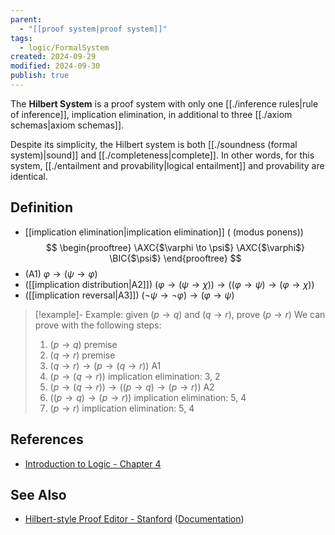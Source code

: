 ```yaml
---
parent:
  - "[[proof system|proof system]]"
tags:
  - logic/FormalSystem
created: 2024-09-29
modified: 2024-09-30
publish: true
---
```

The **Hilbert System** is a proof system with only one [[./inference rules|rule of inference]], implication elimination, in additional to three [[./axiom schemas|axiom schemas]].

Despite its simplicity, the Hilbert system is both [[./soundness (formal system)|sound]] and [[./completeness|complete]]. In other words, for this system, [[./entailment and provability|logical entailment]] and provability are identical.

## Definition
- [[implication elimination|implication elimination]] ( (modus ponens))
$$
\begin{prooftree}
\AXC{$\varphi \to \psi$}
\AXC{$\varphi$}
\BIC{$\psi$}
\end{prooftree}
$$
- (A1) $\varphi \to (\psi \to \varphi)$
- ([[implication distribution|A2]])  $(\varphi \to (\psi \to \chi)) \to ((\varphi \to \psi) \to (\varphi \to \chi))$
- ([[implication reversal|A3]]) $(\neg \psi \to \neg \varphi) \to (\varphi \to \psi)$

> [!example]- Example: given $(p \to q)$ and $(q \to r)$, prove $(p \to r)$
> We can prove with the following steps:
> 1. $(p \to q)$ premise
> 2. $(q \to r)$ premise
> 3. $(q \to r) \to (p \to (q \to r))$ A1
> 4. $(p \to (q \to r))$ implication elimination: 3, 2
> 5. $(p \to (q \to r)) \to ((p \to q) \to (p \to r))$ A2
> 6. $((p \to q) \to (p \to r))$ implication elimination: 5, 4
> 7. $(p \to r)$ implication elimination: 5, 4


## References
- [Introduction to Logic - Chapter 4](http://intrologic.stanford.edu/chapters/chapter_04.html)

## See Also
- [Hilbert-style Proof Editor - Stanford](http://logica.stanford.edu/homepage/hilbert.php) ([Documentation](http://intrologic.stanford.edu/logica/documentation/hilbert.html))